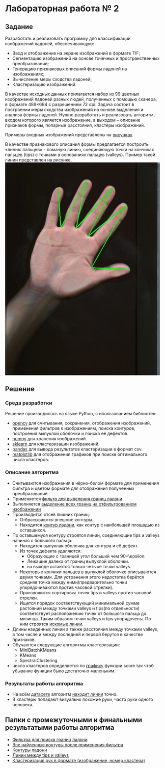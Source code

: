 # Лабораторная работа № 2
## Задание
Разработать и реализовать программу для классификации изображений ладоней,
обеспечивающую:
- Ввод и отображение на экране изображений в формате TIF;
- Сегментацию изображений на основе точечных и пространственных
преобразований;
- Генерацию признаковых описаний формы ладоней на изображениях;
- Вычисление меры сходства ладоней;
- Кластеризацию изображений.

В качестве исходных данных прилагается набор из 99 цветных изображений ладоней
разных людей, полученных с помощью сканера, в формате 489×684 с разрешением 72 dpi.
Задача состоит в построении меры сходства изображений на основе выделения и анализа
формы ладоней. Нужно разработать и реализовать алгоритм, входом которого является
изображение, а выходом – описание признаков формы, попарные расстояния, кластеры
изображений.

Примеры входных изображений представлены на [рисунках](./training/).

В качестве признакового описания формы предлагается построить «линию пальцев» -
ломаную линию, соединяющую точки на кончиках пальцев (tips) с точками в основаниях
пальцев (valleys). Пример такой линии представлен на рисунке.
<br>![alt text](./Result_lines/006.tif_lines.jpg "Dozen_0.bmp")

## Решение
### Среда разработки
Решение производилось на языке Python, с ипользованием библиотек:
- [opencv](http://opencv.org/) для считывания, сохранения, отображения изображений, применения фильтров к изображениям, поиска контуров, построения выпуклой оболочки и поиска её дефектов.
- [numpy](http://www.numpy.org/) для хранения изображений.
- [sklearn](http://scikit-learn.org/) для кластеризации изображений.
- [pandas](http://pandas.pydata.org/) для вывода результатов кластеризации в формат csv.
- [matplotlib](http://matplotlib.org/) для отображения графиков при поиске оптимального числа кластеров. 

### Описание алгоритма
- Считываются изображения в чёрно-белом формате для применения фильтра и цветом формате для отображения полученных преобразований
- Применяется [фильтр для выделения границ ладони](./Edges/) 
- Выполняется [выделение всех границ на отфильтрованном изображении](./Contours_all/)
- Производится отсев лишних границ:
  - Отбрасываются внешние контуры. 
  - Находится [контур ладони](./Contours_main/), как контур с наибольшей площадью из оставшихся. 
- По оставшемуся контуру строятся линии, соединяющие tips и valleys начиная с большого пальца:
  - Находится выпуклая оболочка для контура и её дефект.
  - Из точек дефекта удаляются:
    - Образующие с границей угол больший чем 90+\epsilon
    - Лежащие далеко от границ выпуклой оболочки.
    - на выходе остаются только четыре точки valleys.
  - Некоторые кончики пальцев в выпуклой оболочке описываются двумя точками. Для устранения этого недостатка берётся средняя точка между ними(предварительно точки упорядочиваются против часовой стрелки).
  - Произвожится сортировка точек tips и valleys против часовой стрелки.
  - Ищется порядок соответствующий минимальной сумме растояний между точками valleys и tips(по отдельности) соответствует расположению точек от большого пальца до мизинца. Таким образом точки valleys и tips упорядочены. По ним строятся [искомые линии](./Result_lines/).
- Длины наиденных линии а также расстояния между точками valleys, в том числе и между последней и первой берутся в качестве признаков.
- Обучаются следующие алгоритмы кластеризации:
  - MiniBatchKMeans
  - KMeans
  - SpectralClustering
- число кластеров определяется по [графику](./Clustering/Graphs) функции score так чтоб убывание функции было достаточно маленьким.

### Результаты работы алгоритма
- На всём [датасете](./training/) алгоритм [находит линии](./Result_lines/) точно.
- В кластеры попадают визуально похожие руки, часто руки одного человека.

## Папки с промежуточными и финальными результатыми работы алгоритма
- [Фильтра для поиска границ ладони](./Edges/)
- [Все найденные контуры после применения фильтра](./Contours_all/)
- [Контуры ладони](./Contours_main/)
- [Линии между tips и valleys](./Result_lines/)
- [Кластеризация рук в формате (изображение, номер кластера)](./Clustering/)


